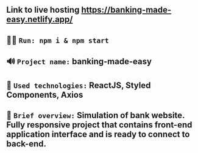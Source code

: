 ## Link to live hosting https://banking-made-easy.netlify.app/

## 👨‍💻 `Run: npm i & npm start`

## 🔊 `Project name:` banking-made-easy

## 🔧 `Used technologies:` ReactJS, Styled Components, Axios

## 👀 `Brief overview:` Simulation of bank website. Fully responsive project that contains front-end application interface and is ready to connect to back-end.
